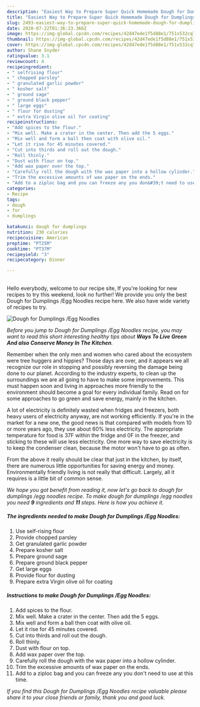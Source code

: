 ```yaml
---
description: "Easiest Way to Prepare Super Quick Homemade Dough for Dumplings /Egg Noodles"
title: "Easiest Way to Prepare Super Quick Homemade Dough for Dumplings /Egg Noodles"
slug: 2493-easiest-way-to-prepare-super-quick-homemade-dough-for-dumplings-egg-noodles
date: 2020-07-22T01:36:23.366Z
image: https://img-global.cpcdn.com/recipes/42d47ede1f5d88e1/751x532cq70/dough-for-dumplings-egg-noodles-recipe-main-photo.jpg
thumbnail: https://img-global.cpcdn.com/recipes/42d47ede1f5d88e1/751x532cq70/dough-for-dumplings-egg-noodles-recipe-main-photo.jpg
cover: https://img-global.cpcdn.com/recipes/42d47ede1f5d88e1/751x532cq70/dough-for-dumplings-egg-noodles-recipe-main-photo.jpg
author: Shane Snyder
ratingvalue: 3.1
reviewcount: 4
recipeingredient:
- " selfrising flour"
- " chopped parsley"
- " granulated garlic powder"
- " kosher salt"
- " ground sage"
- " ground black pepper"
- " large eggs"
- " flour for dusting"
- " extra Virgin olive oil for coating"
recipeinstructions:
- "Add spices to the flour."
- "Mix well. Make a crater in the center. Then add the 5 eggs."
- "Mix well and form a ball then coat with olive oil."
- "Let it rise for 45 minutes covered."
- "Cut into thirds and roll out the dough."
- "Roll thinly."
- "Dust with flour on top."
- "Add wax paper over the top."
- "Carefully roll the dough with the wax paper into a hollow cylinder."
- "Trim the excessive amounts of wax paper on the ends."
- "Add to a ziploc bag and you can freeze any you don&#39;t need to use at this time."
categories:
- Recipe
tags:
- dough
- for
- dumplings

katakunci: dough for dumplings 
nutrition: 230 calories
recipecuisine: American
preptime: "PT25M"
cooktime: "PT37M"
recipeyield: "3"
recipecategory: Dinner

---
```

<br>
Hello everybody, welcome to our recipe site, If you're looking for new recipes to try this weekend, look no further! We provide you only the best Dough for Dumplings /Egg Noodles recipe here. We also have wide variety of recipes to try.
<br>


![Dough for Dumplings /Egg Noodles](https://img-global.cpcdn.com/recipes/42d47ede1f5d88e1/751x532cq70/dough-for-dumplings-egg-noodles-recipe-main-photo.jpg)

<i>Before you jump to Dough for Dumplings /Egg Noodles recipe, you may want to read this short interesting healthy tips about 
<strong>Ways To Live Green And also Conserve Money In The Kitchen</strong>.</i>
</br>

Remember when the only men and women who cared about the ecosystem were tree huggers and hippies? Those days are over, and it appears we all recognize our role in stopping and possibly reversing the damage being done to our planet. According to the industry experts, to clean up the surroundings we are all going to have to make some improvements. This must happen soon and living in approaches more friendly to the environment should become a goal for every individual family. Read on for some approaches to go green and save energy, mainly in the kitchen.

A lot of electricity is definitely wasted when fridges and freezers, both heavy users of electricity anyway, are not working efficiently. If you're in the market for a new one, the good news is that compared with models from 10 or more years ago, they use about 60% less electricity. The appropriate temperature for food is 37F within the fridge and 0F in the freezer, and sticking to these will use less electricity. One more way to save electricity is to keep the condenser clean, because the motor won't have to go as often.

From the above it really should be clear that just in the kitchen, by itself, there are numerous little opportunities for saving energy and money. Environmentally friendly living is not really that difficult. Largely, all it requires is a little bit of common sense.


<i>We hope you got benefit from reading it, now let's go back to dough for dumplings /egg noodles recipe. To make dough for dumplings /egg noodles you need <strong>9</strong> ingredients and <strong>11</strong> steps. Here is how you achieve it.
</i>

##### The ingredients needed to make Dough for Dumplings /Egg Noodles:

1. Use  self-rising flour
1. Provide  chopped parsley
1. Get  granulated garlic powder
1. Prepare  kosher salt
1. Prepare  ground sage
1. Prepare  ground black pepper
1. Get  large eggs
1. Provide  flour for dusting
1. Prepare  extra Virgin olive oil for coating


##### Instructions to make Dough for Dumplings /Egg Noodles:

1. Add spices to the flour.
1. Mix well. Make a crater in the center. Then add the 5 eggs.
1. Mix well and form a ball then coat with olive oil.
1. Let it rise for 45 minutes covered.
1. Cut into thirds and roll out the dough.
1. Roll thinly.
1. Dust with flour on top.
1. Add wax paper over the top.
1. Carefully roll the dough with the wax paper into a hollow cylinder.
1. Trim the excessive amounts of wax paper on the ends.
1. Add to a ziploc bag and you can freeze any you don&#39;t need to use at this time.


<i>If you find this Dough for Dumplings /Egg Noodles recipe valuable please share it to your close friends or family, thank you and good luck.</i>
